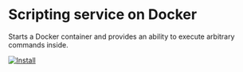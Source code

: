 # Scripting service on Docker

Starts a Docker container and provides an ability to execute arbitrary commands inside.

[![Install](https://raw.github.com/qubell-bazaar/component-skeleton/master/img/install.png)](https://express.qubell.com/applications/upload?metadataUrl=https://raw.github.com/qubell-bazaar/component-docker-scripting/master/meta.yml)
